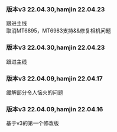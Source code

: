 ### 版本v3 22.04.30,hamjin 22.04.23   
跟进主线   
取消MT6895，MT6983支持&&修复相机问题    
  

### 版本v3 22.04.30,hamjin 22.04.23   
跟进主线       

### 版本v3 22.04.09,hamjin 22.04.17  
缓解部分令人恼火的问题      

### 版本v3 22.04.09,hamjin 22.04.16  
基于v3的第一个修改版    